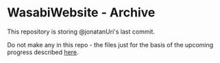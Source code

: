 # WasabiWebsite - Archive

This repository is storing @jonatanUri's last commit.

Do not make any in this repo - the files just for the basis of the upcoming progress described [here](https://github.com/zkSNACKs/WalletWasabi/issues/6630).
